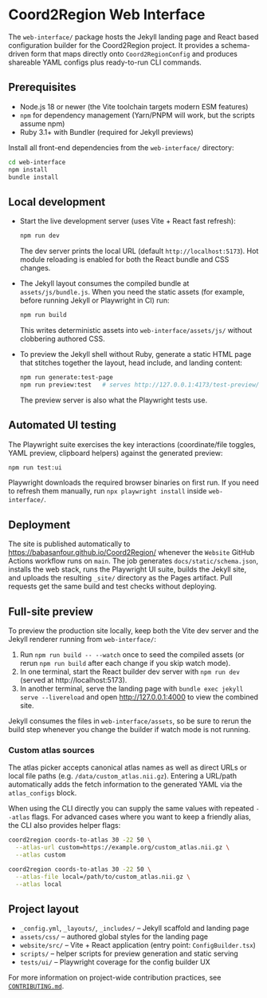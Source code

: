 # Coord2Region Web Interface

The `web-interface/` package hosts the Jekyll landing page and React based
configuration builder for the Coord2Region project. It provides a schema-driven
form that maps directly onto `Coord2RegionConfig` and produces shareable YAML
configs plus ready-to-run CLI commands.

## Prerequisites

- Node.js 18 or newer (the Vite toolchain targets modern ESM features)
- `npm` for dependency management (Yarn/PNPM will work, but the scripts assume npm)
- Ruby 3.1+ with Bundler (required for Jekyll previews)

Install all front-end dependencies from the `web-interface/` directory:

```bash
cd web-interface
npm install
bundle install
```

## Local development

- Start the live development server (uses Vite + React fast refresh):

  ```bash
  npm run dev
  ```

  The dev server prints the local URL (default `http://localhost:5173`). Hot
  module reloading is enabled for both the React bundle and CSS changes.

- The Jekyll layout consumes the compiled bundle at `assets/js/bundle.js`. When
  you need the static assets (for example, before running Jekyll or Playwright
  in CI) run:

  ```bash
  npm run build
  ```

  This writes deterministic assets into `web-interface/assets/js/` without
  clobbering authored CSS.

- To preview the Jekyll shell without Ruby, generate a static HTML page that
  stitches together the layout, head include, and landing content:

  ```bash
  npm run generate:test-page
  npm run preview:test   # serves http://127.0.0.1:4173/test-preview/
  ```

  The preview server is also what the Playwright tests use.

## Automated UI testing

The Playwright suite exercises the key interactions (coordinate/file toggles,
YAML preview, clipboard helpers) against the generated preview:

```bash
npm run test:ui
```

Playwright downloads the required browser binaries on first run. If you need to
refresh them manually, run `npx playwright install` inside `web-interface/`.

## Deployment

The site is published automatically to https://babasanfour.github.io/Coord2Region/
whenever the `Website` GitHub Actions workflow runs on `main`. The job generates
`docs/static/schema.json`, installs the web stack, runs the Playwright UI suite,
builds the Jekyll site, and uploads the resulting `_site/` directory as the Pages
artifact. Pull requests get the same build and test checks without deploying.

## Full-site preview

To preview the production site locally, keep both the Vite dev server and the
Jekyll renderer running from `web-interface/`:

1. Run `npm run build -- --watch` once to seed the compiled assets (or rerun
   `npm run build` after each change if you skip watch mode).
2. In one terminal, start the React builder dev server with `npm run dev`
   (served at http://localhost:5173).
3. In another terminal, serve the landing page with `bundle exec jekyll serve
   --livereload` and open http://127.0.0.1:4000 to view the combined site.

Jekyll consumes the files in `web-interface/assets`, so be sure to rerun the
build step whenever you change the builder if watch mode is not running.

### Custom atlas sources

The atlas picker accepts canonical atlas names as well as direct URLs or local
file paths (e.g. `/data/custom_atlas.nii.gz`). Entering a URL/path automatically
adds the fetch information to the generated YAML via the `atlas_configs` block.

When using the CLI directly you can supply the same values with repeated
`--atlas` flags. For advanced cases where you want to keep a friendly alias,
the CLI also provides helper flags:

```bash
coord2region coords-to-atlas 30 -22 50 \
  --atlas-url custom=https://example.org/custom_atlas.nii.gz \
  --atlas custom

coord2region coords-to-atlas 30 -22 50 \
  --atlas-file local=/path/to/custom_atlas.nii.gz \
  --atlas local
```

## Project layout

- `_config.yml`, `_layouts/`, `_includes/` – Jekyll scaffold and landing page
- `assets/css/` – authored global styles for the landing page
- `website/src/` – Vite + React application (entry point: `ConfigBuilder.tsx`)
- `scripts/` – helper scripts for preview generation and static serving
- `tests/ui/` – Playwright coverage for the config builder UX

For more information on project-wide contribution practices, see
[`CONTRIBUTING.md`](../CONTRIBUTING.md).
